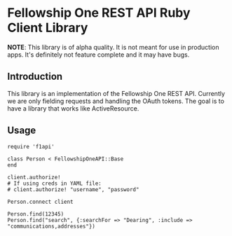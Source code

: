 Fellowship One REST API Ruby Client Library
===========================================

**NOTE**: This library is of alpha quality.  It is not meant for use in production apps.  It's definitely not feature complete and it may have bugs.

Introduction
------------
This library is an implementation of the Fellowship One REST API.  Currently we are only fielding requests and handling the OAuth tokens.  The goal is to have a library that works like ActiveResource.

Usage
-----
	require 'f1api'
	
	class Person < FellowshipOneAPI::Base
	end
	
	client.authorize!
	# If using creds in YAML file:
	# client.authorize! "username", "password"
	
	Person.connect client
	
	Person.find(12345)
	Person.find("search", {:searchFor => "Dearing", :include => "communications,addresses"})
